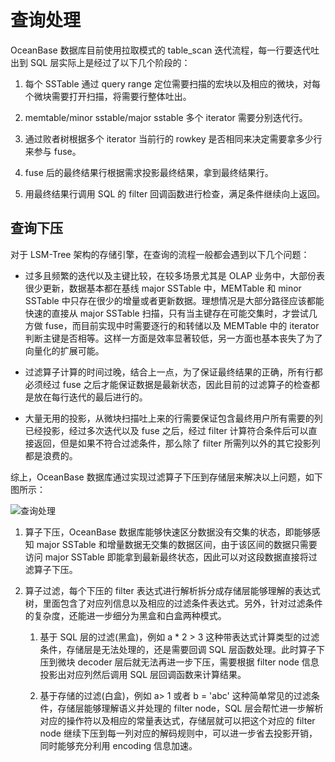 # 查询处理

OceanBase 数据库目前使用拉取模式的 table_scan 迭代流程，每一行要迭代吐出到 SQL 层实际上是经过了以下几个阶段的：

1. 每个 SSTable 通过 query range 定位需要扫描的宏块以及相应的微块，对每个微块需要打开扫描，将需要行整体吐出。

2. memtable/minor sstable/major sstable 多个 iterator 需要分别迭代行。

3. 通过败者树根据多个 iterator 当前行的 rowkey 是否相同来决定需要拿多少行来参与 fuse。

4. fuse 后的最终结果行根据需求投影最终结果，拿到最终结果行。

5. 用最终结果行调用 SQL 的 filter 回调函数进行检查，满足条件继续向上返回。

## 查询下压

对于 LSM-Tree 架构的存储引擎，在查询的流程一般都会遇到以下几个问题：

* 过多且频繁的迭代以及主键比较，在较多场景尤其是 OLAP 业务中，大部份表很少更新，数据基本都在基线 major SSTable 中，MEMTable 和 minor SSTable 中只存在很少的增量或者更新数据。理想情况是大部分路径应该都能快速的直接从 major SSTable 扫描，只有当主键存在可能交集时，才尝试几方做 fuse，而目前实现中时需要逐行的和转储以及 MEMTable 中的 iterator 判断主键是否相等。这样一方面是效率显著较低，另一方面也基本丧失了为了向量化的扩展可能。

* 过滤算子计算的时间过晚，结合上一点，为了保证最终结果的正确，所有行都必须经过 fuse 之后才能保证数据是最新状态，因此目前的过滤算子的检查都是放在每行迭代的最后进行的。

* 大量无用的投影，从微块扫描吐上来的行需要保证包含最终用户所有需要的列已经投影，经过多次迭代以及 fuse 之后，经过 filter 计算符合条件后可以直接返回，但是如果不符合过滤条件，那么除了 filter 所需列以外的其它投影列都是浪费的。

综上，OceanBase 数据库通过实现过滤算子下压到存储层来解决以上问题，如下图所示：

![查询处理](https://help-static-aliyun-doc.aliyuncs.com/assets/img/zh-CN/4173623461/p355598.jpg)

1. 算子下压，OceanBase 数据库能够快速区分数据没有交集的状态，即能够感知 major SSTable 和增量数据无交集的数据区间，由于该区间的数据只需要访问 major SSTable 即能拿到最新最终状态，因此可以对这段数据直接将过滤算子下压。

2. 算子过滤，每个下压的 filter 表达式进行解析拆分成存储层能够理解的表达式树，里面包含了对应列信息以及相应的过滤条件表达式。另外，针对过滤条件的复杂度，还能进一步细分为黑盒和白盒两种模式。

   1. 基于 SQL 层的过滤(黑盒)，例如 a \* 2 \> 3 这种带表达式计算类型的过滤条件，存储层是无法处理的，还是需要回调 SQL 层函数处理。此时算子下压到微块 decoder 层后就无法再进一步下压，需要根据 filter node 信息投影出对应列然后调用 SQL 层回调函数来计算结果。

   2. 基于存储的过滤(白盒)，例如 a\> 1 或者 b = 'abc' 这种简单常见的过滤条件，存储层能够理解语义并处理的 filter node，SQL 层会帮忙进一步解析对应的操作符以及相应的常量表达式，存储层就可以把这个对应的 filter node 继续下压到每一列对应的解码规则中，可以进一步省去投影开销，同时能够充分利用 encoding 信息加速。
